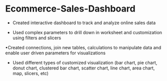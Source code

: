 # Ecommerce-Sales-Dashboard

* Created interactive dashboard to track and analyze online sales data

* Used complex parameters to drill down in worksheet and customization using filters and slicers

•Created connections, join new tables, calculations to manipulate data and enable user driven parameters for visualizations

* Used different types of customized visualization (bar chart, pie chart, donut chart, clustered bar chart, scatter chart, line chart, area chart, map, slicers, etc)
